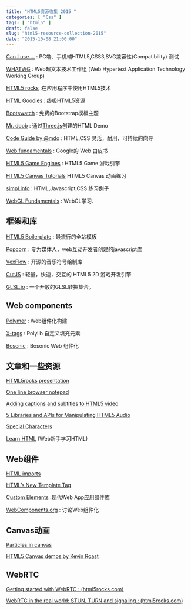 ```yaml
---
title: "HTML5资源收集 2015 "
categories: [ "Css" ]
tags: [ "html5" ]
draft: false
slug: "html5-resource-collection-2015"
date: "2015-10-08 21:00:00"
---
```


[Can I use …](http://caniuse.com/) : PC端、手机端HTML5,CSS3,SVG兼容性(Compatibility) 测试

[WHATWG](http://www.whatwg.org/) : Web超文本技术工作组 (Web Hypertext Application Technology Working Group)

[HTML5 rocks](http://www.html5rocks.com/en/) :在应用程序中使用HTML5技术

[HTML Goodies](http://www.htmlgoodies.com/) : 终极HTML5资源

[Bootswatch](http://www.htmlgoodies.com/) : 免费的Bootstrap模板主题

[Mr. doob](http://www.mrdoob.com/) : 通过[Three.js](http://threejs.org/)创建的HTML Demo

[Code Guide by @mdo](http://mdo.github.io/code-guide/) : HTML,CSS 灵活，耐用，可持续的向导


<!--more-->


[Web fundamentals](https://developers.google.com/web/fundamentals/) : Google的 Web 白皮书

[HTML5 Game Engines](http://html5gameengine.com/) : HTML5 Game 游戏引擎

[HTML5 Canvas Tutorials](http://www.html5canvastutorials.com/) HTML5 Canvas 动画练习

[simpl.info](http://simpl.info/) : HTML,Javascript,CSS 练习例子

[WebGL Fundamentals](http://webglfundamentals.org/) : WebGL学习.

## 框架和库
[HTML5 Boilerplate](http://html5boilerplate.com/) : 最流行的全站模板

[Popcorn](http://popcornjs.org/) : 专为媒体人，web互动开发者创建的javascript库

[VexFlow](http://vexflow.com/) : 开源的音乐符号绘制库

[CutJS](http://cutjs.org/) : 轻量，快速，交互的 HTML5 2D 游戏开发引擎

[GLSL.io](https://glsl.io/) : 一个开放的GLSL转换集合。

## Web components
[Polymer](http://www.polymer-project.org/) : Web组件化构建

[X-tags](http://www.x-tags.org/) : Polylib 自定义填充元素

[Bosonic](http://bosonic.github.io/) : Bosonic Web 组件化

## 文章和一些资源
[HTML5rocks presentation](http://slides.html5rocks.com/)

[One line browser notepad](https://coderwall.com/p/lhsrcq)

[Adding captions and subtitles to HTML5 video]()

[5 Libraries and APIs for Manipulating HTML5 Audio](http://www.sitepoint.com/5-libraries-html5-audio-api/)

[Special Characters](http://www.utexas.edu/learn/html/spchar.html)

[Learn HTML]() (Web新手学习HTML)

## Web组件

[HTML imports](http://www.html5rocks.com/en/tutorials/webcomponents/imports/)

[HTML’s New Template Tag](http://www.html5rocks.com/en/tutorials/webcomponents/template/)

[Custom Elements](http://customelements.io/) :现代Web App应用组件库

[WebComponents.org](http://webcomponents.org/) : 讨论Web组件化

## Canvas动画

[Particles in canvas](http://hop.ie/blog/particles/)

[HTML5 Canvas demos by Kevin Roast](http://www.kevs3d.co.uk/dev/index.html)

## WebRTC

[Getting started with WebRTC : (html5rocks.com)](http://www.html5rocks.com/en/tutorials/webrtc/basics/)

[WebRTC in the real world: STUN, TURN and signaling : (html5rocks.com)](http://www.html5rocks.com/en/tutorials/webrtc/infrastructure/)